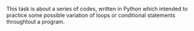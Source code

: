 This task is about a series of codes, written in Python which intended to practice some possible variation of loops or conditional statements throughtout a program.


